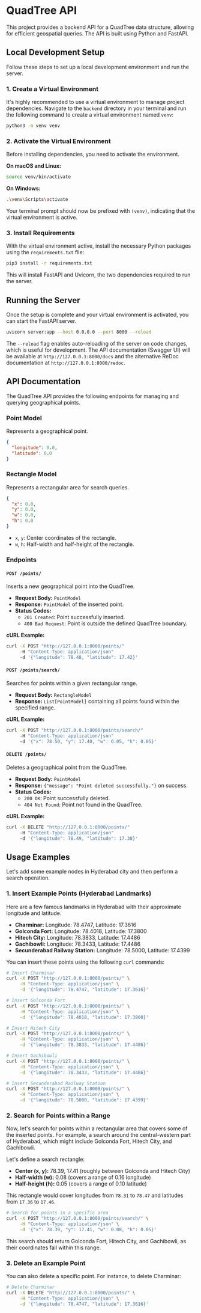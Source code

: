 # QuadTree API

This project provides a backend API for a QuadTree data structure, allowing for efficient geospatial queries. The API is built using Python and FastAPI.

## Local Development Setup

Follow these steps to set up a local development environment and run the server.

### 1. Create a Virtual Environment

It's highly recommended to use a virtual environment to manage project dependencies. Navigate to the `backend` directory in your terminal and run the following command to create a virtual environment named `venv`:

```bash
python3 -m venv venv
```

### 2. Activate the Virtual Environment

Before installing dependencies, you need to activate the environment.

**On macOS and Linux:**

```bash
source venv/bin/activate
```

**On Windows:**

```bash
.\venv\Scripts\activate
```

Your terminal prompt should now be prefixed with `(venv)`, indicating that the virtual environment is active.

### 3. Install Requirements

With the virtual environment active, install the necessary Python packages using the `requirements.txt` file:

```bash
pip3 install -r requirements.txt
```

This will install FastAPI and Uvicorn, the two dependencies required to run the server.

## Running the Server

Once the setup is complete and your virtual environment is activated, you can start the FastAPI server.

```bash
uvicorn server:app --host 0.0.0.0 --port 8000 --reload
```

The `--reload` flag enables auto-reloading of the server on code changes, which is useful for development.
The API documentation (Swagger UI) will be available at `http://127.0.0.1:8000/docs` and the alternative ReDoc documentation at `http://127.0.0.1:8000/redoc`.

## API Documentation

The QuadTree API provides the following endpoints for managing and querying geographical points.

### Point Model

Represents a geographical point.

```json
{
  "longitude": 0.0,
  "latitude": 0.0
}
```

### Rectangle Model

Represents a rectangular area for search queries.

```json
{
  "x": 0.0,
  "y": 0.0,
  "w": 0.0,
  "h": 0.0
}
```
- `x`, `y`: Center coordinates of the rectangle.
- `w`, `h`: Half-width and half-height of the rectangle.

### Endpoints

#### `POST /points/`

Inserts a new geographical point into the QuadTree.

- **Request Body:** `PointModel`
- **Response:** `PointModel` of the inserted point.
- **Status Codes:**
    - `201 Created`: Point successfully inserted.
    - `400 Bad Request`: Point is outside the defined QuadTree boundary.

**cURL Example:**
```bash
curl -X POST "http://127.0.0.1:8000/points/"
     -H "Content-Type: application/json"
     -d '{"longitude": 78.48, "latitude": 17.42}'
```

#### `POST /points/search/`

Searches for points within a given rectangular range.

- **Request Body:** `RectangleModel`
- **Response:** `List[PointModel]` containing all points found within the specified range.

**cURL Example:**
```bash
curl -X POST "http://127.0.0.1:8000/points/search/"
     -H "Content-Type: application/json"
     -d '{"x": 78.50, "y": 17.40, "w": 0.05, "h": 0.05}'
```

#### `DELETE /points/`

Deletes a geographical point from the QuadTree.

- **Request Body:** `PointModel`
- **Response:** `{"message": "Point deleted successfully."}` on success.
- **Status Codes:**
    - `200 OK`: Point successfully deleted.
    - `404 Not Found`: Point not found in the QuadTree.

**cURL Example:**
```bash
curl -X DELETE "http://127.0.0.1:8000/points/"
     -H "Content-Type: application/json"
     -d '{"longitude": 78.49, "latitude": 17.38}'
```

## Usage Examples

Let\'s add some example nodes in Hyderabad city and then perform a search operation.

### 1. Insert Example Points (Hyderabad Landmarks)

Here are a few famous landmarks in Hyderabad with their approximate longitude and latitude.

- **Charminar:** Longitude: 78.4747, Latitude: 17.3616
- **Golconda Fort:** Longitude: 78.4018, Latitude: 17.3800
- **Hitech City:** Longitude: 78.3833, Latitude: 17.4486
- **Gachibowli:** Longitude: 78.3433, Latitude: 17.4486
- **Secunderabad Railway Station:** Longitude: 78.5000, Latitude: 17.4399

You can insert these points using the following `curl` commands:

```bash
# Insert Charminar
curl -X POST "http://127.0.0.1:8000/points/" \
     -H "Content-Type: application/json" \
     -d '{"longitude": 78.4747, "latitude": 17.3616}'

# Insert Golconda Fort
curl -X POST "http://127.0.0.1:8000/points/" \
     -H "Content-Type: application/json" \
     -d '{"longitude": 78.4018, "latitude": 17.3800}'

# Insert Hitech City
curl -X POST "http://127.0.0.1:8000/points/" \
     -H "Content-Type: application/json" \
     -d '{"longitude": 78.3833, "latitude": 17.4486}'

# Insert Gachibowli
curl -X POST "http://127.0.0.1:8000/points/" \
     -H "Content-Type: application/json" \
     -d '{"longitude": 78.3433, "latitude": 17.4486}'

# Insert Secunderabad Railway Station
curl -X POST "http://127.0.0.1:8000/points/" \
     -H "Content-Type: application/json" \
     -d '{"longitude": 78.5000, "latitude": 17.4399}'
```

### 2. Search for Points within a Range

Now, let\'s search for points within a rectangular area that covers some of the inserted points. For example, a search around the central-western part of Hyderabad, which might include Golconda Fort, Hitech City, and Gachibowli.

Let\'s define a search rectangle:
- **Center (x, y):** 78.39, 17.41 (roughly between Golconda and Hitech City)
- **Half-width (w):** 0.08 (covers a range of 0.16 longitude)
- **Half-height (h):** 0.05 (covers a range of 0.10 latitude)

This rectangle would cover longitudes from `78.31` to `78.47` and latitudes from `17.36` to `17.46`.

```bash
# Search for points in a specific area
curl -X POST "http://127.0.0.1:8000/points/search/" \
     -H "Content-Type: application/json" \
     -d '{"x": 78.39, "y": 17.41, "w": 0.08, "h": 0.05}'
```

This search should return Golconda Fort, Hitech City, and Gachibowli, as their coordinates fall within this range.

### 3. Delete an Example Point

You can also delete a specific point. For instance, to delete Charminar:

```bash
# Delete Charminar
curl -X DELETE "http://127.0.0.1:8000/points/" \
     -H "Content-Type: application/json" \
     -d '{"longitude": 78.4747, "latitude": 17.3616}'
```
